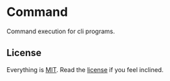 # Command

Command execution for cli programs.

## License

Everything is [MIT](http://en.wikipedia.org/wiki/MIT_License). Read the [license](/LICENSE) if you feel inclined.
